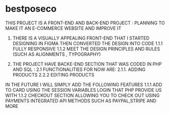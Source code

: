 # bestposeco

THIS PROJECT IS A FRONT-END AND BACK-END PROJECT : PLANNING TO MAKE IT AN E-COMMERCE WEBSITE AND IMPROVE IT

1. THERE IS A VISUALLY APPEALING FRONT-END THAT I STARTED DESIGNING IN FIGMA THEN CONVERTED THE DESIGN INTO CODE 
    1.1.1 FULLY RESPONSIVE
    1.1.2 MEET THE DESIGN PRINCIPLES AND RULES (SUCH AS ALIGNMENTS , TYPOGRAPHY)
    
2. THE PROJECT HAVE BACKE-END SECTION THAT WAS CODED IN PHP AND SQL : 
  2.1 FUNCTIONALITIES FOR NOW ARE: 
    2.1.1. ADDING PRODUCTS
    2.2.2 EDITING PRODUCTS 
    
    
  IN THE FUTURE I WILL SIMPLY ADD THE FOLLOWING FEATURES
  1.1.1 ADD TO CARD USING THE SESSION VARIABLES LOGIN THAT PHP PROVIDE US WITH
  1.1.2 CHECKOUT SECTION ALLOWING YOU TO CHECK  OUT USING PAYMENTS INTEGRATED API METHODS SUCH AS PAYPAL,STRIPE AND MORE
